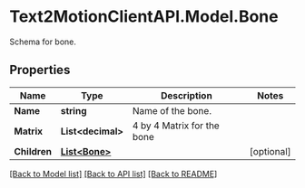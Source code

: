 # Text2MotionClientAPI.Model.Bone
Schema for bone.

## Properties

Name | Type | Description | Notes
------------ | ------------- | ------------- | -------------
**Name** | **string** | Name of the bone. | 
**Matrix** | **List&lt;decimal&gt;** | 4 by 4 Matrix for the bone | 
**Children** | [**List&lt;Bone&gt;**](Bone.md) |  | [optional] 

[[Back to Model list]](../README.md#documentation-for-models) [[Back to API list]](../README.md#documentation-for-api-endpoints) [[Back to README]](../README.md)

